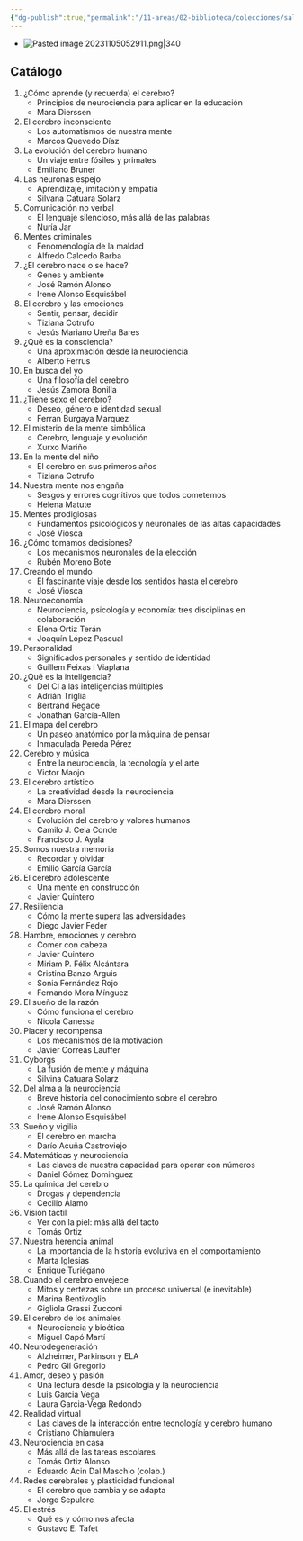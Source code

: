```yaml
---
{"dg-publish":true,"permalink":"/11-areas/02-biblioteca/colecciones/salvat-neurociencia-y-psicologia/","noteIcon":""}
---
```


- ![Pasted image 20231105052911.png|340](/img/user/10%20Entrada%20%F0%9F%9B%92/%F0%9F%92%BE%20Adjuntos/Pasted%20image%2020231105052911.png)
## Catálogo
1. ¿Cómo aprende (y recuerda) el cerebro?
	- Principios de neurociencia para aplicar en la educación
	- Mara Dierssen
2. El cerebro inconsciente
	- Los automatismos de nuestra mente
	- Marcos Quevedo Díaz	
3. La evolución del cerebro humano
	- Un viaje entre fósiles y primates
	- Emiliano Bruner
4. Las neuronas espejo
	- Aprendizaje, imitación y empatía
	- Silvana Catuara Solarz
5. Comunicación no verbal
	- El lenguaje silencioso, más allá de las palabras
	- Nuría Jar
6. Mentes criminales
	- Fenomenología de la maldad
	- Alfredo Calcedo Barba
7. ¿El cerebro nace o se hace?
	- Genes y ambiente
	- José Ramón Alonso
	- Irene Alonso Esquisábel
8. El cerebro y las emociones
	- Sentir, pensar, decidir
	- Tiziana Cotrufo
	- Jesús Mariano Ureña Bares
9. ¿Qué es la consciencia?
	- Una aproximación desde la neurociencia	
	- Alberto Ferrus
10. En busca del yo
	- Una filosofía del cerebro
	- Jesús Zamora Bonilla
11. ¿Tiene sexo el cerebro?
	- Deseo, género e identidad sexual
	- Ferran Burgaya Marquez
12. El misterio de la mente simbólica
	- Cerebro, lenguaje y evolución
	- Xurxo Mariño
13. En la mente del niño
	- El cerebro en sus primeros años
	- Tiziana Cotrufo
14. Nuestra mente nos engaña
	- Sesgos y errores cognitivos que todos cometemos
	- Helena Matute
15. Mentes prodigiosas
	- Fundamentos psicológicos y neuronales de las altas capacidades
	- José Viosca
16. ¿Cómo tomamos decisiones?
	- Los mecanismos neuronales de la elección
	- Rubén Moreno Bote
17. Creando el mundo
	- El fascinante viaje desde los sentidos hasta el cerebro
	- José Viosca
18. Neuroeconomía
	- Neurociencia, psicología y economía: tres disciplinas en colaboración
	- Elena Ortiz Terán
	- Joaquín López Pascual
19. Personalidad
	- Significados personales y sentido de identidad
	- Guillem Feixas i Viaplana
20. ¿Qué es la inteligencia?
	- Del CI a las inteligencias múltiples
	- Adrián Triglia
	- Bertrand Regade
	- Jonathan García-Allen
21. El mapa del cerebro
	- Un paseo anatómico por la máquina de pensar
	- Inmaculada Pereda Pérez
22. Cerebro y música
	- Entre la neurociencia, la tecnología y el arte
	- Victor Maojo
23. El cerebro artístico
	- La creatividad desde la neurociencia
	- Mara Dierssen
24. El cerebro moral
	- Evolución del cerebro y valores humanos
	- Camilo J. Cela Conde
	- Francisco J. Ayala
25. Somos nuestra memoria
	- Recordar y olvidar
	- Emilio García García
26. El cerebro adolescente
	- Una mente en construcción
	- Javier Quintero
27. Resiliencia
	- Cómo la mente supera las adversidades
	- Diego Javier Feder
28. Hambre, emociones y cerebro
	- Comer con cabeza
	- Javier Quintero
	- Miriam P. Félix Alcántara
	- Cristina Banzo Arguis
	- Sonia Fernández Rojo
	- Fernando Mora Mínguez
29. El sueño de la razón
	- Cómo funciona el cerebro
	- Nicola Canessa
30. Placer y recompensa
	- Los mecanismos de la motivación
	- Javier Correas Lauffer
31. Cyborgs
	- La fusión de mente y máquina
	- Silvina Catuara Solarz
32. Del alma a la neurociencia
	- Breve historia del conocimiento sobre el cerebro
	- José Ramón Alonso
	- Irene Alonso Esquisábel
33. Sueño y vigilia
	- El cerebro en marcha
	- Darío Acuña Castroviejo
34. Matemáticas y neurociencia
	- Las claves de nuestra capacidad para operar con números
	- Daniel Gómez Dominguez
35. La química del cerebro
	- Drogas y dependencia
	- Cecilio Álamo
36. Visión tactil
	- Ver con la piel: más allá del tacto
	- Tomás Ortiz
37. Nuestra herencia animal
	- La importancia de la historia evolutiva en el comportamiento
	- Marta Iglesias
	- Enrique Turiégano
38. Cuando el cerebro envejece
	- Mitos y certezas sobre un proceso universal (e inevitable)
	- Marina Bentivoglio
	- Gigliola Grassi Zucconi
39. El cerebro de los animales
	- Neurociencia y bioética
	- Miguel Capó Martí
40. Neurodegeneración
	- Alzheimer, Parkinson y ELA
	- Pedro Gil Gregorio
41. Amor, deseo y pasión
	- Una lectura desde la psicología y la neurociencia
	- Luis Garcia Vega
	- Laura Garcia-Vega Redondo
42. Realidad virtual
	- Las claves de la interacción entre tecnología y cerebro humano
	- Cristiano Chiamulera
43. Neurociencia en casa
	- Más allá de las tareas escolares
	- Tomás Ortiz Alonso
	- Eduardo Acin Dal Maschio (colab.)
44. Redes cerebrales y plasticidad funcional
	- El cerebro que cambia y se adapta
	- Jorge Sepulcre
45. El estrés
	- Qué es y cómo nos afecta
	- Gustavo E. Tafet